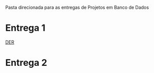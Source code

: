 Pasta direcionada para as entregas de Projetos em Banco de Dados

# Entrega 1
[DER](https://github.com/2025-2-MCC2/Projeto5/blob/main/Documentos/Entrega%201/Projetos%20em%20Banco%20de%20Dados/DER_Entrega1_BD_Grupo5.pdf)

# Entrega 2

